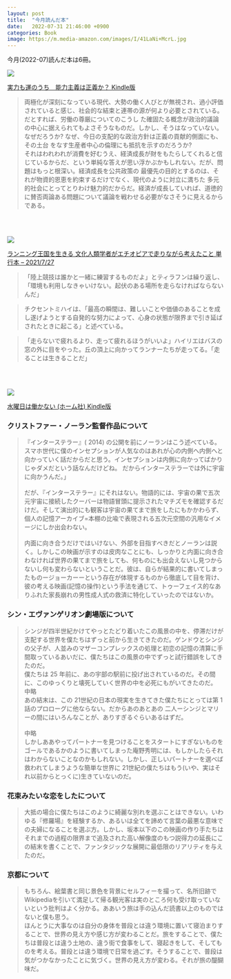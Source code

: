 ```yaml
---
layout: post
title:  "今月読んだ本"
date:   2022-07-31 21:46:00 +0900
categories: Book
image: https://m.media-amazon.com/images/I/41LaNi+McrL.jpg
---
```

今月(2022-07)読んだ本は6冊。<br>



<p><a href="https://www.amazon.co.jp/dp/B0922GS8SL?&linkCode=li2&tag=peipeipe-22&linkId=7804566ad4cebfb5d273cc492d430cb8&language=ja_JP&ref_=as_li_ss_il" target="_blank" rel="nofollow"><img border="0" src="https://m.media-amazon.com/images/I/41GZrZSY8ZS._SL300_.jpg" ></a><img src="https://ir-jp.amazon-adsystem.com/e/ir?t=peipeipe-22&language=ja_JP&l=li2&o=9&a=B0922GS8SL" width="1" height="1" border="0" alt="" style="border:none !important; margin:0px !important;" /></p> <p><a href="https://www.amazon.co.jp/dp/B0922GS8SL?&linkCode=li2&tag=peipeipe-22&linkId=7804566ad4cebfb5d273cc492d430cb8&language=ja_JP&ref_=as_li_ss_il" target="_blank" rel="nofollow">実力も運のうち　能力主義は正義か？ Kindle版</a></p>

<blockquote>
両極化が深刻になっている現代、大勢の働く人びとが無視され、過小評価されていると感じ、社会的な結束と連帯の源が何より必要とされている。だとすれば、労働の尊厳についてのこうし た確固たる概念が政治的議論の中心に据えられてもよさそうなものだ。しかし、そうはなっていない。なぜだろうか? なぜ、今日の支配的な政治方針は正義の貢献的側面にも、その土台 をなす生産者中心の倫理にも抵抗を示すのだろうか?<br/>
それはわれわれが消費を好むうえ、経済成長が財をもたらしてくれると信じているからだ、という単純な答えが思い浮かぶかもしれない。だが、問題はもっと根深い。経済成長を公共政策の 最優先の目的とするのは、それが物資的恩恵を約束するだけでなく、現代のように対立に満ちた 多元的社会にとってとりわけ魅力的だからだ。経済が成長していれば、道徳的に賛否両論ある問題について議論を戦わせる必要がなさそうに見えるからである。
</blockquote>


<br/><br/>
<p><a href="https://www.amazon.co.jp/dp/4791773977?&linkCode=li2&tag=peipeipe-22&linkId=1d2c0cb2af37038e4690e8691bfec47d&language=ja_JP&ref_=as_li_ss_il" target="_blank" rel="nofollow"><img border="0" src="https://m.media-amazon.com/images/I/41Mw0GW5epS._SL300_.jpg" ></a><img src="https://ir-jp.amazon-adsystem.com/e/ir?t=peipeipe-22&language=ja_JP&l=li2&o=9&a=4791773977" width="1" height="1" border="0" alt="" style="border:none !important; margin:0px !important;" /></p> <p><a href="https://www.amazon.co.jp/dp/4791773977?&linkCode=li2&tag=peipeipe-22&linkId=1d2c0cb2af37038e4690e8691bfec47d&language=ja_JP&ref_=as_li_ss_il" target="_blank" rel="nofollow">ランニング王国を生きる 文化人類学者がエチオピアで走りながら考えたこと 単行本 – 2021/7/27</a></p>

<blockquote>
「陸上競技は誰かと一緒に練習するものだよ」とティラフンは繰り返し、「環境も利用しなきゃいけない。起伏のある場所を走らなければならないんだ」
</blockquote>
<blockquote>
チクセントミハイは、「最高の瞬間は、難しいことや価値のあることを成し遂げようとする自発的な努力によって、心身の状態が限界まで引き延ばされたときに起こる」と述べている。
</blockquote>
<blockquote>
「走らないで疲れるより、走って疲れるほうがいいよ」ハイリエはバスの窓の外に目をやった。丘の頂上に向かってランナーたちが走ってる。「走ることは生きることだ」
</blockquote>
<br/><br/>
<p><a href="https://www.amazon.co.jp/dp/B0B38WZZ19?&linkCode=li2&tag=peipeipe-22&linkId=fe06c5b1b905ed2a4c596b7bdcd13ceb&language=ja_JP&ref_=as_li_ss_il" target="_blank" rel="nofollow"><img border="0" src="https://m.media-amazon.com/images/I/41LaNi+McrL._SL300_.jpg" ></a><img src="https://ir-jp.amazon-adsystem.com/e/ir?t=peipeipe-22&language=ja_JP&l=li2&o=9&a=B0B38WZZ19" width="1" height="1" border="0" alt="" style="border:none !important; margin:0px !important;" /></p> <p><a href="https://www.amazon.co.jp/dp/B0B38WZZ19?&linkCode=li2&tag=peipeipe-22&linkId=fe06c5b1b905ed2a4c596b7bdcd13ceb&language=ja_JP&ref_=as_li_ss_il" target="_blank" rel="nofollow">水曜日は働かない (ホーム社) Kindle版</a></p>

### クリストファー・ノーラン監督作品について
<blockquote>
『インターステラー』( 2014) の公開を前にノーランはこう述べている。スマホ世代に僕のインセプションが人気なのはあれが心の内側へ内側へと向かっていく話だからだと思う。インセプションは内側に向かってばかりじゃダメだという話なんだけどね。
だからインターステラーでは外に宇宙に向かうんだ。」<br/>
<br/>
だが、『インターステラー』にそれはない。物語的には、宇宙の果で五次元宇宙に接続したクーバーは物語冒頭に提示されたマチズモを確認するだけだ。そして演出的にも観客は宇宙の果てまで旅をしたにもかかわらず、個人の記憶アーカイブ=本棚の比喩で表現される五次元空間の汎用なイメージにしか出会わない。<br/>
<br/>
内面に向き合うだけではいけない、外部を目指すべきだとノーランは説く。しかしこの映画が示すのは皮肉なことにも、しっかりと内面に向き合わなければ世界の果てまで旅をしても、何ものにも出会えないし見つからないし何も変わらないということだ。彼は、自らが結果的に書いてしまったものージョーカーーという存在が体現するものから徹底して目を背け、彼の考える映画(記憶の操作)という手法を通じて、トゥーフェイス的なありふれた家長崩れの男性成人式の救済に特化していったのではないか。
</blockquote>

### シン・エヴァンゲリオン劇場版について
<blockquote>
シンジが四半世紀かけてやっとたどり着いたこの風景の中を、停滞だけが支配する世界を僕たちはずっと前から生きてきたのだ。ゲンドウとシンジの父子が、人並みのマザーコンプレックスの処理と初恋の記憶の清算に手間取っているあいだに、僕たちはこの風景の中でずっと試行錯誤をしてきたのだ。<br/>
僕たちは 25 年前に、あの宇部の駅前に投げ出されているのだ。その間に、このゆっくりと壊死していく世界の中を必死にもがいてきたのだ。
<br/>中略<br/>
あの結末は、この 21世紀の日本の現実を生きてきた僕たちにとっては第 1 話のプロローグに他ならない。だからあのあとあの 二人ーシンジとマリーの間にはいろんなことが、ありすぎるぐらいあるはずだ。<br/>
<br/>中略<br/>
しかしああやってパートナーを見つけることをスタートにすぎないものをゴールであるかのように書いてしまった庵野秀明には、もしかしたらそれはわからないことなのかもしれない。しかし、正しいパートナーを選べば救われてしまうような簡単な世界に 21世紀の僕たちはもう(いや、実はそれ以前からとっくに)生きていないのだ。
</blockquote>

### 花束みたいな恋をしたについて
<blockquote>
大抵の場合に僕たちはこのように綺麗な別れを選ぶことはできない。いわゆる『修羅場』を経験するか、あるいは全てを諦めて言葉の最悪な意味での夫婦になることを選ぶ方。しかし、坂本以下のこの映画の作り手たちはそれまでの過程の限界まで追及された高い解像度のもつ説得力の延長にこの結末を書くことで、ファンタジックな展開に最低限のリアリティを与えたのだ。
</blockquote>


### 京都について
<blockquote>
もちろん、絵葉書と同じ景色を背景にセルフィーを撮って、名所旧跡でWikipediaを引いて満足して帰る観光客は実のところ何も受け取っていないという批判はよく分かる。ああいう旅は手の込んだ読書以上のものではないと僕も思う。<br/>
ほんとうに大事なのは自分の身体を普段とは違う環境に置いて寝泊まりすることで、世界の見え方や感じ方が変わることだ。旅をすることで、僕たちは普段とは違う土地の、違う街で食事をして、寝起きをして、そしてものを考える。普段とは違う環境で日常を過ごす。そうすることで、普段は気がつかなかったことに気づく。世界の見え方が変わる。それが旅の醍醐味だ。
</blockquote>